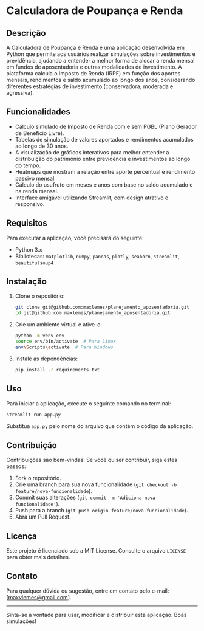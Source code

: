 # Calculadora de Poupança e Renda

## Descrição

A Calculadora de Poupança e Renda é uma aplicação desenvolvida em Python que permite aos usuários realizar simulações sobre investimentos e previdência, ajudando a entender a melhor forma de alocar a renda mensal em fundos de aposentadoria e outras modalidades de investimento. A plataforma calcula o Imposto de Renda (IRPF) em função dos aportes mensais, rendimentos e saldo acumulado ao longo dos anos, considerando diferentes estratégias de investimento (conservadora, moderada e agressiva).

## Funcionalidades

- Cálculo simulado de Imposto de Renda com e sem PGBL (Plano Gerador de Benefício Livre).
- Tabelas de simulação de valores aportados e rendimentos acumulados ao longo de 30 anos.
- A visualização de gráficos interativos para melhor entender a distribuição do patrimônio entre previdência e investimentos ao longo do tempo.
- Heatmaps que mostram a relação entre aporte percentual e rendimento passivo mensal.
- Cálculo do usufruto em meses e anos com base no saldo acumulado e na renda mensal.
- Interface amigável utilizando Streamlit, com design atrativo e responsivo.

## Requisitos

Para executar a aplicação, você precisará do seguinte:

- Python 3.x
- Bibliotecas: `matplotlib`, `numpy`, `pandas`, `plotly`, `seaborn`, `streamlit`, `beautifulsoup4`

## Instalação

1. Clone o repositório:
   ```bash
   git clone git@github.com:maxlemes/planejamento_aposentadoria.git
   cd git@github.com:maxlemes/planejamento_aposentadoria.git
   ```

2. Crie um ambiente virtual e ative-o:
   ```bash
   python -m venv env
   source env/bin/activate  # Para Linux
   env\Scripts\activate  # Para Windows
   ```

3. Instale as dependências:
   ```bash
   pip install -r requirements.txt
   ```

## Uso

Para iniciar a aplicação, execute o seguinte comando no terminal:

```bash
streamlit run app.py
```

Substitua `app.py` pelo nome do arquivo que contém o código da aplicação.

## Contribuição

Contribuições são bem-vindas! Se você quiser contribuir, siga estes passos:

1. Fork o repositório.
2. Crie uma branch para sua nova funcionalidade (`git checkout -b feature/nova-funcionalidade`).
3. Commit suas alterações (`git commit -m 'Adiciona nova funcionalidade'`).
4. Push para a branch (`git push origin feature/nova-funcionalidade`).
5. Abra um Pull Request.

## Licença

Este projeto é licenciado sob a MIT License. Consulte o arquivo `LICENSE` para obter mais detalhes.

## Contato

Para qualquer dúvida ou sugestão, entre em contato pelo e-mail: [maxvlemes@gmail.com].

---

Sinta-se à vontade para usar, modificar e distribuir esta aplicação. Boas simulações!